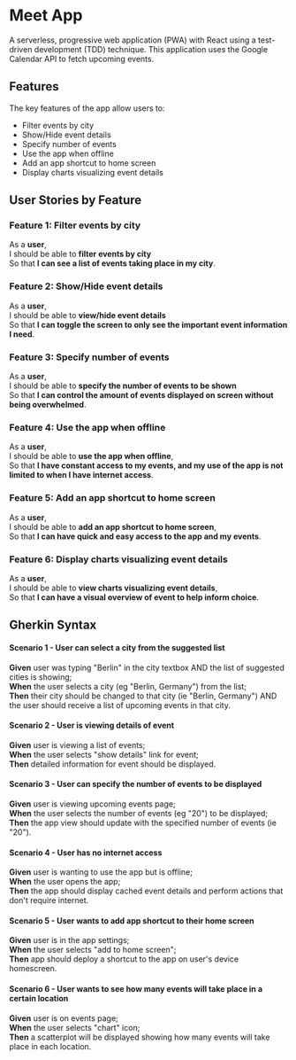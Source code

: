 # Meet App
A serverless, progressive web application (PWA) with React using a test-driven development (TDD) technique. This application uses the Google Calendar API to fetch upcoming events.

## Features
The key features of the app allow users to:
- Filter events by city
- Show/Hide event details
- Specify number of events
- Use the app when offline
- Add an app shortcut to home screen
- Display charts visualizing event details

## User Stories by Feature

### Feature 1: Filter events by city
As a **user**, <br />
I should be able to **filter events by city** <br />
So that **I can see a list of events taking place in my city**.


### Feature 2: Show/Hide event details
As a **user**, <br />
I should be able to **view/hide event details** <br />
So that **I can toggle the screen to only see the important event information I need**. 


### Feature 3: Specify number of events
As a **user**, <br />
I should be able to **specify the number of events to be shown** <br />
So that **I can control the amount of events displayed on screen without being overwhelmed**.


### Feature 4: Use the app when offline
As a **user**, <br />
I should be able to **use the app when offline**, <br />
So that **I have constant access to my events, and my use of the app is not limited to when I have internet access**.

### Feature 5: Add an app shortcut to home screen
As a **user**, <br />
I should be able to **add an app shortcut to home screen**, <br />
So that **I can have quick and easy access to the app and my events**.

### Feature 6: Display charts visualizing event details
As a **user**, <br />
I should be able to **view charts visualizing event details**, <br />
So that **I can have a visual overview of event to help inform choice**.

## Gherkin Syntax
#### Scenario 1 - User can select a city from the suggested list
**Given** user was typing "Berlin" in the city textbox AND the list of suggested cities is showing; <br />
**When** the user selects a city (eg "Berlin, Germany") from the list; <br />
**Then** their city should be changed to that city (ie "Berlin, Germany") AND the user should receive a list of upcoming events in that city.

#### Scenario 2 - User is viewing details of event
**Given** user is viewing a list of events; <br />
**When** the user selects "show details" link for event; <br />
**Then** detailed information for event should be displayed.

#### Scenario 3 - User can specify the number of events to be displayed
**Given** user is viewing upcoming events page; <br />
**When** the user selects the number of events (eg "20") to be displayed; <br />
**Then** the app view should update with the specified number of events (ie "20").

#### Scenario 4 - User has no internet access
**Given** user is wanting to use the app but is offline; <br />
**When** the user opens the app; <br />
**Then** the app should display cached event details and perform actions that don't require internet.

#### Scenario 5 - User wants to add app shortcut to their home screen
**Given** user is in the app settings; <br />
**When** the user selects "add to home screen"; <br />
**Then** app should deploy a shortcut to the app on user's device homescreen.

#### Scenario 6 - User wants to see how many events will take place in a certain location
**Given** user is on events page; <br />
**When** the user selects "chart" icon; <br />
**Then** a scatterplot will be displayed showing how many events will take place in each location.